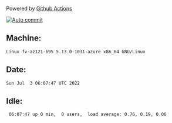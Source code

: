 Powered by [Github Actions](https://github.com/features/actions)

[![Auto commit](https://github.com/gyfary/workstation/workflows/Auto%20commit/badge.svg)](https://github.com/gyfary/workstation/actions?query=workflow%3A%22Auto+commit%22)

## Machine:
```
Linux fv-az121-695 5.13.0-1031-azure x86_64 GNU/Linux
```
## Date:
```
Sun Jul  3 06:07:47 UTC 2022
```
## Idle:
```
 06:07:47 up 0 min,  0 users,  load average: 0.76, 0.19, 0.06
```
